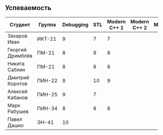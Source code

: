 ## Успеваемость

Студент|Группа|Debugging|STL|Modern C++ 1|Modern C++ 2|Multithreading|Python|Сумма
-|-|-|-|-|-|-|-|-
Захаров Иван|ИКТ-21|9|7|7||||23
Георгий Дримблёв|ПМ-21|8|9|8||||25
Никита Саблин|ПМ-21|8|8|8||||24
Дмитрий Коротов|ПИН-22|8|10|9||||27
Алексей Кабанов|ПИН-25|9|7|||||16
Марк Рабушев|ПИН-34|8|8|8||||24
Павел Дашко|ЭН-41|10||||||10
